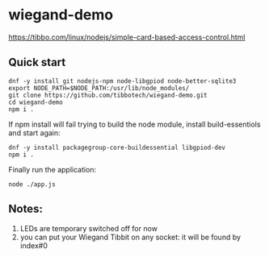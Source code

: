 # wiegand-demo

https://tibbo.com/linux/nodejs/simple-card-based-access-control.html

## Quick start
```
dnf -y install git nodejs-npm node-libgpiod node-better-sqlite3
export NODE_PATH=$NODE_PATH:/usr/lib/node_modules/
git clone https://github.com/tibbotech/wiegand-demo.git
cd wiegand-demo
npm i .
```
If npm install will fail trying to build the node module, install build-essentiols and start again:
```
dnf -y install packagegroup-core-buildessential libgpiod-dev
npm i .
```
Finally run the application:
```
node ./app.js
```

## Notes: 
1) LEDs are temporary switched off for now
2) you can put your Wiegand Tibbit on any socket: it will be found by index#0
